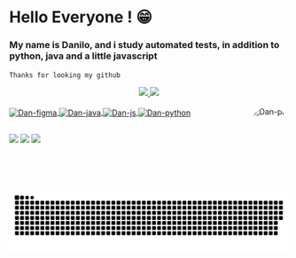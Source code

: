 
# Hello Everyone !  😁 
### My name is Danilo, and i study automated tests, in addition to python, java and a little javascript
    Thanks for looking my github

<div align="center">
  
  <a href="https://github.com/Dan-Sillva">
  <img height="180em" src="https://github-readme-stats.vercel.app/api?username=Dan-Sillva&show_icons=true&theme=dark&include_all_commits=true&count_private=true"/>
  <img height="180em" src="https://github-readme-stats.vercel.app/api/top-langs/?username=Dan-Sillva&layout=compact&langs_count=7&theme=dark"/>
    
</div>
<div style="display: inline_block"><br>
  
  <img align="center" alt="Dan-figma" height="30" width="40" src="https://cdn.jsdelivr.net/gh/devicons/devicon/icons/figma/figma-original.svg">
  <img align="center" alt="Dan-java" height="30" width="40" src="https://cdn.jsdelivr.net/gh/devicons/devicon/icons/java/java-original.svg">
  <img align="center" alt="Dan-js" height="30" width="40" src="https://cdn.jsdelivr.net/gh/devicons/devicon/icons/javascript/javascript-original.svg">
  <img align="center" alt="Dan-python" height="30" width="40" src="https://cdn.jsdelivr.net/gh/devicons/devicon/icons/python/python-original.svg">
  
  <img align="right" alt="Dan-pic" height="150" style="border-radius: 90px;" src="https://c.tenor.com/bVm05NUoyF0AAAAC/bokuno-hero-academia-izuku.gif">
</div>
  
  ##
  
<div>
 
 <a href="https://t.me/wdSenpai" target="_blank"><img src="https://img.shields.io/badge/Telegram-2CA5E0?style=for-the-badge&logo=telegram&logoColor=white" target="_blank"></a> 
 <a href="https://discord.gg/ZcGygtUwtx" target="_blank"><img src="https://img.shields.io/badge/Discord-7289DA?style=for-the-badge&logo=discord&logoColor=white" target="_blank"></a> 
 <a href="https://www.linkedin.com/in/danilo-araujo-silva-7b18371ab/" target="_blank"><img src="https://img.shields.io/badge/LinkedIn-0077B5?style=for-the-badge&logo=linkedin&logoColor=white" target="_blank"></a>
  
 ![Snake animation](https://github.com/Dan-Sillva/Dan-Sillva/blob/output/github-contribution-grid-snake.svg)
</div>
